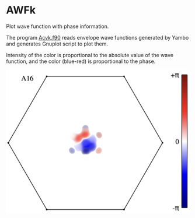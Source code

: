 # AWFk
Plot wave function with phase information.

The program [Acvk.f90](src) reads envelope wave functions generated by Yambo and generates Gnuplot script to plot them.

Intensity of the color is proportional to the absolute value of the wave function, and the color (blue-red) is proportional to the phase.



![GitHub Logo](https://github.com/LeuenbergerNanoLab/AWFk/blob/main/E_B1_A16.png)
